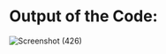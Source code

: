 # Output of the Code: 



![Screenshot (426)](https://github.com/user-attachments/assets/4d63f82d-9462-4b0c-879e-2e332cab09e7)
